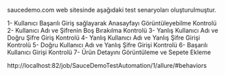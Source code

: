 saucedemo.com web sitesinde aşağıdaki test senaryoları oluşturulmuştur.

1- Kullanıcı Başarılı Giriş sağlayarak Anasayfayı Görüntüleyebilme Kontrolü
2- Kullanıcı Adı ve Şifrenin Boş Bırakılma Kontrolü
3- Yanlış Kullanıcı Adı ve Doğru Şifre Giriş Kontrolü
4- Yanlış Kullanıcı Adı ve Yanlış Şifre Girişi Kontrolü
5- Doğru Kullanıcı Adı ve Yanlış Şifre Girişi Kontrolü
6- Başarılı Kullanıcı Girişi Kontrolü
7- Ürün Detayını Görüntüleme ve Sepete Ekleme


http://localhost:82/job/SauceDemoTestAutomation/1/allure/#behaviors
